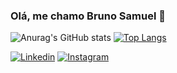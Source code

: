 ### Olá, me chamo Bruno Samuel 👋
 
![Anurag's GitHub stats](https://github-readme-stats.vercel.app/api?username=RetroBS2&show_icons=true&theme=dracula) [![Top Langs](https://github-readme-stats.vercel.app/api/top-langs/?username=RetroBS2&hide_progress=true&theme=dracula)](https://github.com/anuraghazra/github-readme-stats)

[![Linkedin](https://img.shields.io/badge/LinkedIn-0077B5?style=for-the-badge&logo=linkedin&logoColor=white)](https://www.linkedin.com/in/bruno-samuel-0969911b7/)
[![Instagram](https://img.shields.io/badge/Instagram-E4405F?style=for-the-badge&logo=instagram&logoColor=white)](https://www.instagram.com/brunosam11/)

